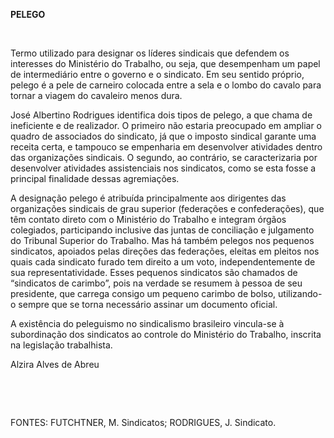 **PELEGO**

 

Termo utilizado para designar os líderes sindicais que defendem os
interesses do Ministério do Trabalho, ou seja, que desempenham um papel
de intermediário entre o governo e o sindicato. Em seu sentido próprio,
pelego é a pele de carneiro colocada entre a sela e o lombo do cavalo
para tornar a viagem do cavaleiro menos dura.

José Albertino Rodrigues identifica dois tipos de pelego, a que chama de
ineficiente e de realizador. O primeiro não estaria preocupado em
ampliar o quadro de associados do sindicato, já que o imposto sindical
garante uma receita certa, e tampouco se empenharia em desenvolver
atividades dentro das organizações sindicais. O segundo, ao contrário,
se caracterizaria por desenvolver atividades assistenciais nos
sindicatos, como se esta fosse a principal finalidade dessas
agremiações.

A designação pelego é atribuída principalmente aos dirigentes das
organizações sindicais de grau superior (federações e confederações),
que têm contato direto com o Ministério do Trabalho e integram órgãos
colegiados, participando inclusive das juntas de conciliação e
julgamento do Tribunal Superior do Trabalho. Mas há também pelegos nos
pequenos sindicatos, apoiados pelas direções das federações, eleitas em
pleitos nos quais cada sindicato furado tem direito a um voto,
independentemente de sua representatividade. Esses pequenos sindicatos
são chamados de “sindicatos de carimbo”, pois na verdade se resumem à
pessoa de seu presidente, que carrega consigo um pequeno carimbo de
bolso, utilizando-o sempre que se torna necessário assinar um documento
oficial.

A existência do peleguismo no sindicalismo brasileiro vincula-se à
subordinação dos sindicatos ao controle do Ministério do Trabalho,
inscrita na legislação trabalhista.

Alzira Alves de Abreu

 

 

FONTES: FUTCHTNER, M. Sindicatos; RODRIGUES, J. Sindicato.

 
